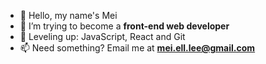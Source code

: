 - 👋 Hello, my name's Mei
- 👀 I’m trying to become a **front-end web developer**
- 🌱 Leveling up: JavaScript, React and Git
- 📫 Need something? Email me at **mei.ell.lee@gmail.com**

<!---
meillee/meillee is a ✨ special ✨ repository because its `README.md` (this file) appears on your GitHub profile.
You can click the Preview link to take a look at your changes.
--->
